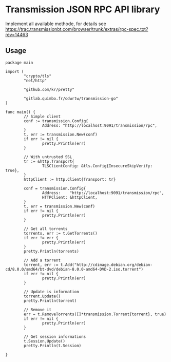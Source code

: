 Transmission JSON RPC API library
=================================

Implement all available methode, for details see
https://trac.transmissionbt.com/browser/trunk/extras/rpc-spec.txt?rev=14463


Usage
-----

    package main

    import (
            "crypto/tls"
            "net/http"

            "github.com/kr/pretty"

            "gitlab.quimbo.fr/odwrtw/transmission-go"
    )

    func main() {
            // Simple client
            conf := transmission.Config{
                    Address: "http://localhost:9091/transmission/rpc",
            }
            t, err := transmission.New(conf)
            if err != nil {
                    pretty.Println(err)
            }

            // With untrusted SSL
            tr := &http.Transport{
                    TLSClientConfig: &tls.Config{InsecureSkipVerify: true},
            }
            httpClient := http.Client{Transport: tr}

            conf = transmission.Config{
                    Address:    "http://localhost:9091/transmission/rpc",
                    HTTPClient: &httpClient,
            }
            t, err = transmission.New(conf)
            if err != nil {
                    pretty.Println(err)
            }

            // Get all torrents
            torrents, err := t.GetTorrents()
            if err != err {
                    pretty.Println(err)
            }
            pretty.Println(torrents)

            // Add a torrent
            torrent, err := t.Add("http://cdimage.debian.org/debian-cd/8.0.0/amd64/bt-dvd/debian-8.0.0-amd64-DVD-2.iso.torrent")
            if err != nil {
                    pretty.Println(err)
            }

            // Update is information
            torrent.Update()
            pretty.Println(torrent)

            // Remove it
            err = t.RemoveTorrents([]*transmission.Torrent{torrent}, true)
            if err != nil {
                    pretty.Println(err)
            }

            // Get session informations
            t.Session.Update()
            pretty.Println(t.Session)

    }
